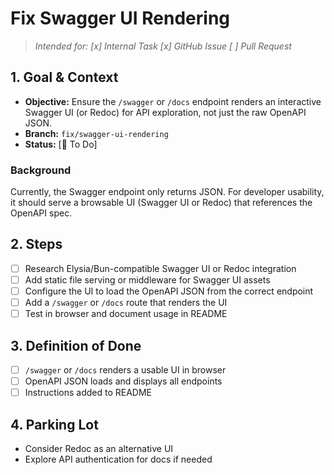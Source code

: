 # Fix Swagger UI Rendering

> _Intended for: [x] Internal Task  [x] GitHub Issue  [ ] Pull Request_

## 1. Goal & Context
- **Objective:** Ensure the `/swagger` or `/docs` endpoint renders an interactive Swagger UI (or Redoc) for API exploration, not just the raw OpenAPI JSON.
- **Branch:** `fix/swagger-ui-rendering`
- **Status:** [🔲 To Do]

### Background
Currently, the Swagger endpoint only returns JSON. For developer usability, it should serve a browsable UI (Swagger UI or Redoc) that references the OpenAPI spec.

## 2. Steps
- [ ] Research Elysia/Bun-compatible Swagger UI or Redoc integration
- [ ] Add static file serving or middleware for Swagger UI assets
- [ ] Configure the UI to load the OpenAPI JSON from the correct endpoint
- [ ] Add a `/swagger` or `/docs` route that renders the UI
- [ ] Test in browser and document usage in README

## 3. Definition of Done
- [ ] `/swagger` or `/docs` renders a usable UI in browser
- [ ] OpenAPI JSON loads and displays all endpoints
- [ ] Instructions added to README

## 4. Parking Lot
- Consider Redoc as an alternative UI
- Explore API authentication for docs if needed 